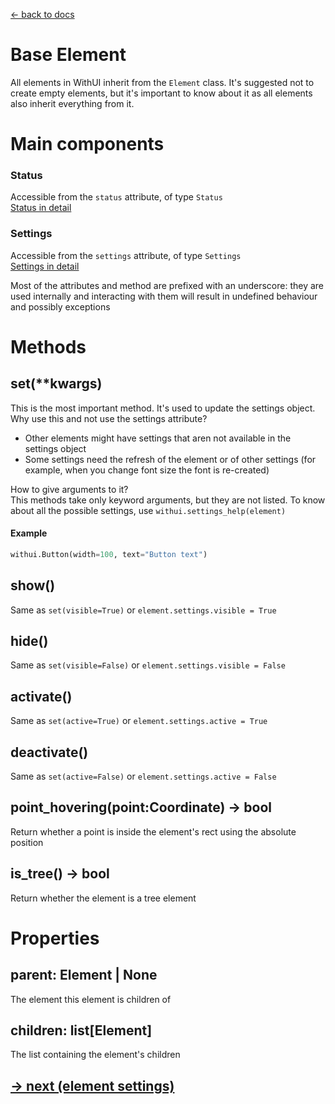 [<- back to docs](docs.md)

# Base Element

All elements in WithUI inherit from the `Element` class. It's suggested not to create empty elements, but it's important to know about it as all elements also inherit everything from it.

# Main components

### Status
Accessible from the `status` attribute, of type `Status` <br>
[Status in detail](status.md)

### Settings
Accessible from the `settings` attribute, of type `Settings` <br>
[Settings in detail](status.md)

Most of the attributes and method are prefixed with an underscore: they are used internally and interacting with them will result in undefined behaviour and possibly exceptions

# Methods

## set(**kwargs)

This is the most important method. It's used to update the settings object. 
<br>Why use this and not use the settings attribute?
- Other elements might have settings that aren not available in the settings object
- Some settings need the refresh of the element or of other settings (for example, when you change font size the font is re-created)

How to give arguments to it?<br>
This methods take only keyword arguments, but they are not listed. To know about all the possible settings, use `withui.settings_help(element)`

#### Example
```py
withui.Button(width=100, text="Button text")
```
## show()

Same as `set(visible=True)` or `element.settings.visible = True`

## hide()

Same as `set(visible=False)` or `element.settings.visible = False`

## activate()

Same as `set(active=True)` or `element.settings.active = True`

## deactivate()

Same as `set(active=False)` or `element.settings.active = False`

## point_hovering(point:Coordinate) -> bool

Return whether a point is inside the element's rect using the absolute position

## is_tree() -> bool

Return whether the element is a tree element

# Properties

## parent: Element | None

The element this element is children of

## children: list[Element]

The list containing the element's children

## [-> next (element settings)](settings.md)